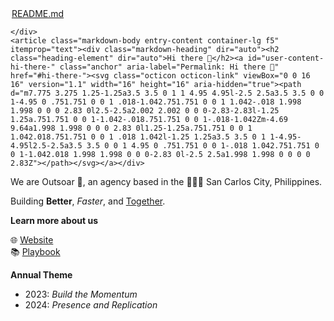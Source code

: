 <div class="Box-body p-4">
    <div class="d-flex flex-justify-between">
      <div class="text-mono text-small mb-3">
        <a href="/outsoarph/.github/tree/main/profile/README.md" class="no-underline Link--primary" style="padding:0px 2px;">README.md</a>
      </div>

    </div>
    <article class="markdown-body entry-content container-lg f5" itemprop="text"><div class="markdown-heading" dir="auto"><h2 class="heading-element" dir="auto">Hi there 👋</h2><a id="user-content-hi-there-" class="anchor" aria-label="Permalink: Hi there 👋" href="#hi-there-"><svg class="octicon octicon-link" viewBox="0 0 16 16" version="1.1" width="16" height="16" aria-hidden="true"><path d="m7.775 3.275 1.25-1.25a3.5 3.5 0 1 1 4.95 4.95l-2.5 2.5a3.5 3.5 0 0 1-4.95 0 .751.751 0 0 1 .018-1.042.751.751 0 0 1 1.042-.018 1.998 1.998 0 0 0 2.83 0l2.5-2.5a2.002 2.002 0 0 0-2.83-2.83l-1.25 1.25a.751.751 0 0 1-1.042-.018.751.751 0 0 1-.018-1.042Zm-4.69 9.64a1.998 1.998 0 0 0 2.83 0l1.25-1.25a.751.751 0 0 1 1.042.018.751.751 0 0 1 .018 1.042l-1.25 1.25a3.5 3.5 0 1 1-4.95-4.95l2.5-2.5a3.5 3.5 0 0 1 4.95 0 .751.751 0 0 1-.018 1.042.751.751 0 0 1-1.042.018 1.998 1.998 0 0 0-2.83 0l-2.5 2.5a1.998 1.998 0 0 0 0 2.83Z"></path></svg></a></div>
<p dir="auto">We are Outsoar 🚀, an agency based in the 🥭🇵🇭 San Carlos City, Philippines.</p>
<p dir="auto">Building <strong>Better</strong>, <em>Faster</em>, and <ins>Together</ins>.</p>
<p dir="auto"><strong>Learn more about us</strong></p>
<p dir="auto">🌐 <a href="https://outsoar.ph" rel="nofollow">Website</a><br>
📚 <a href="https://playbook.outsoar.ph" rel="nofollow">Playbook</a><br></p>
<p dir="auto"><strong>Annual Theme</strong></p>
<ul dir="auto">
<li>2023: <em>Build the Momentum</em></li>
<li>2024: <em>Presence and Replication</em></li>
</ul>
</article>
  </div>
